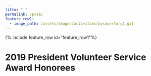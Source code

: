 ```yaml
---
title: " "
permalink: /pvsa/
feature_row1:
  - image_path: /assets/images/activities/pvsacertorg1.gif
---
```


{% include feature_row id="feature_row1"%}

# 2019 President Volunteer Service Award Honorees
